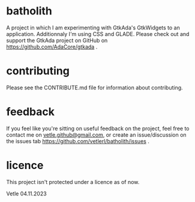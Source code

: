 # batholith

A project in which I am experimenting with GtkAda's GtkWidgets to an application.
Additionnaly I'm using CSS and GLADE.
Please check out and support the GtkAda project on GitHub on https://github.com/AdaCore/gtkada .

# contributing

Please see the CONTRIBUTE.md file for information about contributing.

# feedback

If you feel like you're sitting on useful feedback on the project, feel free to contact me on vetle.github@gmail.com, or create an issue/discussion on the issues tab https://github.com/vetlerl/batholith/issues .

# licence

This project isn't protected under a licence as of now.



Vetle 04.11.2023
